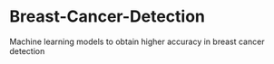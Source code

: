 # Breast-Cancer-Detection

Machine learning models to obtain higher accuracy in breast cancer detection
